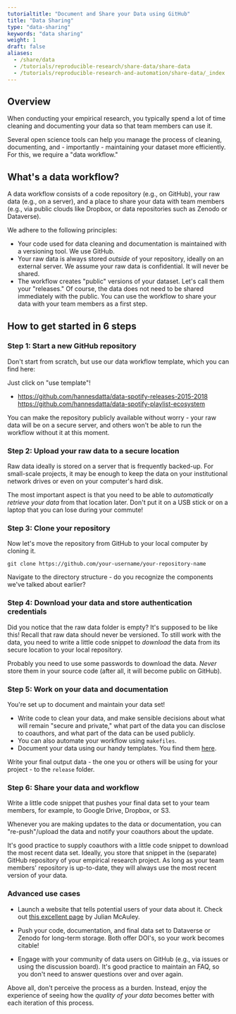 ```yaml
---
tutorialtitle: "Document and Share your Data using GitHub"
title: "Data Sharing"
type: "data-sharing"
keywords: "data sharing"
weight: 1
draft: false
aliases:
  - /share/data
  - /tutorials/reproducible-research/share-data/share-data
  - /tutorials/reproducible-research-and-automation/share-data/_index
---
```


## Overview

When conducting your empirical research, you typically spend a lot of time cleaning and documenting your data so that team members can use it.

Several open science tools can help you manage the process of cleaning, documenting, and - importantly - maintaining your dataset more efficiently. For this, we require a "data workflow."

## What's a data workflow?

A data workflow consists of a code repository (e.g., on GitHub), your raw data (e.g., on a server), and a place to share your data with team members (e.g., via public clouds like Dropbox, or data repositories such as Zenodo or Dataverse).

We adhere to the following principles:

- Your code used for data cleaning and documentation is maintained with a versioning tool. We use GitHub.
- Your raw data is always stored *outside* of your repository, ideally on an external server. We assume your raw data is confidential. It will never be shared.
- The workflow creates "public" versions of your dataset. Let's call them your "releases." Of course, the data does not need to be shared immediately with the public. You can use the workflow to share your data with your team members as a first step.

## How to get started in 6 steps

### Step 1: Start a new GitHub repository

Don't start from scratch, but use our data workflow template, which you can find here:

Just click on "use template"!

- https://github.com/hannesdatta/data-spotify-releases-2015-2018
https://github.com/hannesdatta/data-spotify-playlist-ecosystem

You can make the repository publicly available without worry - your raw data will be on a secure server, and others won't be able to run the workflow without it at this moment.

<!--@ BBlocK: develop a "stripped" version of this workflow with dummy data for release
-->

### Step 2: Upload your raw data to a secure location

Raw data ideally is stored on a server that is frequently backed-up. For small-scale projects, it may be enough to keep the data on your institutional network drives or even on your computer's hard disk.

The most important aspect is that you need to be able to *automatically retrieve your data* from that location later. Don't put it on a USB stick or on a laptop that you can lose during your commute!

<!-- BBlocK: add bblock on storing possibilities
-->

### Step 3: Clone your repository

Now let's move the repository from GitHub to your local computer by cloning it.

```
git clone https://github.com/your-username/your-repository-name
```

Navigate to the directory structure - do you recognize the components we've talked about earlier?

### Step 4: Download your data and store authentication credentials

Did you notice that the raw data folder is empty? It's supposed to be like this! Recall that raw data should never be versioned. To still work with the data, you need to write a little code snippet to *download* the data from its secure location to your local repository.
<!-- add building blocks -->

Probably you need to use some passwords to download the data. *Never* store them in your source code (after all, it will become public on GitHub).

<!-- add building blocks-->

### Step 5: Work on your data and documentation

You're set up to document and maintain your data set!

- Write code to clean your data, and make sensible decisions about what will remain "secure and private," what part of the data you can disclose to coauthors, and what part of the data can be used publicly.
- You can also automate your workflow using `makefiles`.
- Document your data using our handy templates. You find them [here](https://tilburgsciencehub.com/document/new-data).

Write your final output data - the one you or others will be using for your project - to the `release` folder.

### Step 6: Share your data and workflow

Write a little code snippet that pushes your final data set to your team members, for example, to Google Drive, Dropbox, or S3.

Whenever you are making updates to the data or documentation, you can "re-push"/upload the data and notify your coauthors about the update.

It's good practice to supply coauthors with a little code snippet to download the most recent data set. Ideally, you store that snippet in the (separate) GitHub repository of your empirical research project. As long as your team members' repository is up-to-date, they will always use the most recent version of your data.

### Advanced use cases

- Launch a website that tells potential users of your data about it. Check out [this excellent page](https://nijianmo.github.io/amazon/index.html) by Julian McAuley.

- Push your code, documentation, and final data set to Dataverse or Zenodo for long-term storage. Both offer DOI's, so your work becomes citable!

- Engage with your community of data users on GitHub (e.g., via issues or using the discussion board). It's good practice to maintain an FAQ, so you don't need to answer questions over and over again.

Above all, don't perceive the process as a burden. Instead, enjoy the experience of seeing how the *quality of your data* becomes better with each iteration of this process.


<!--
### Create

- Create GitHub repository from template
- Store raw data on secure server (institution)
- Create data prep code to create derived version
- Create initial documentation from template
- Prototype workflow by running it with `make`

### Share

- Publish internally
  - Store on Dropbox
  - Store on S3, make available to coauthors (code snippet)

- Publish externally
  - Dataverse
    1. Create empty data verse
    2. Get Dataverse API credential
    3. Run push.sh or push.bat in repository to push data to server
